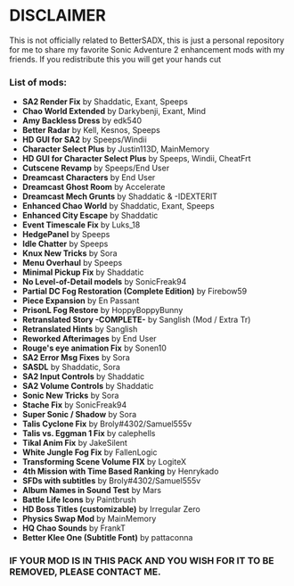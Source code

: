 # DISCLAIMER
This is not officially related to BetterSADX, this is just a personal repository for me to share my favorite Sonic Adventure 2 enhancement mods with my friends.
If you redistribute this you will get your hands cut

### List of mods:

 - **SA2 Render Fix** by Shaddatic, Exant, Speeps  
 - **Chao World Extended** by Darkybenji, Exant, Mind  
 - **Amy Backless Dress** by edk540  
 - **Better Radar** by Kell, Kesnos, Speeps  
 - **HD GUI for SA2** by Speeps/Windii  
 - **Character Select Plus** by Justin113D, MainMemory  
 - **HD GUI for Character Select Plus** by Speeps, Windii, CheatFrt  
 - **Cutscene Revamp** by Speeps/End User  
 - **Dreamcast Characters** by End User  
 - **Dreamcast Ghost Room** by Accelerate  
 - **Dreamcast Mech Grunts** by Shaddatic & -IDEXTERIT  
 - **Enhanced Chao World** by Shaddatic, Exant, Speeps  
 - **Enhanced City Escape** by Shaddatic  
 - **Event Timescale Fix** by Luks_18  
 - **HedgePanel** by Speeps  
 - **Idle Chatter** by Speeps  
 - **Knux New Tricks** by Sora  
 - **Menu Overhaul** by Speeps  
 - **Minimal Pickup Fix** by Shaddatic  
 - **No Level-of-Detail models** by SonicFreak94  
 - **Partial DC Fog Restoration (Complete Edition)** by Firebow59  
 - **Piece Expansion** by En Passant  
 - **PrisonL Fog Restore** by HoppyBoppyBunny  
 - **Retranslated Story -COMPLETE-** by Sanglish (Mod / Extra Tr)  
 - **Retranslated Hints** by Sanglish  
 - **Reworked Afterimages** by End User  
 - **Rouge's eye animation Fix** by Sonen10  
 - **SA2 Error Msg Fixes** by Sora  
 - **SASDL** by Shaddatic, Sora  
 - **SA2 Input Controls** by Shaddatic  
 - **SA2 Volume Controls** by Shaddatic  
 - **Sonic New Tricks** by Sora  
 - **Stache Fix** by SonicFreak94  
 - **Super Sonic / Shadow** by Sora  
 - **Talis Cyclone Fix** by Broly#4302/Samuel555v  
 - **Talis vs. Eggman 1 Fix** by calephells  
 - **Tikal Anim Fix** by JakeSilent  
 - **White Jungle Fog Fix** by FallenLogic  
 - **Transforming Scene Volume FIX** by LogiteX  
 - **4th Mission with Time Based Ranking** by Henrykado  
 - **SFDs with subtitles** by Broly#4302/Samuel555v  
 - **Album Names in Sound Test** by Mars  
 - **Battle Life Icons** by Paintbrush  
 - **HD Boss Titles (customizable)** by Irregular Zero  
 - **Physics Swap Mod** by MainMemory  
 - **HQ Chao Sounds** by FrankT  
 - **Better Klee One (Subtitle Font)** by pattaconna

### **IF YOUR MOD IS IN THIS PACK AND YOU WISH FOR IT TO BE REMOVED, PLEASE CONTACT ME.**
